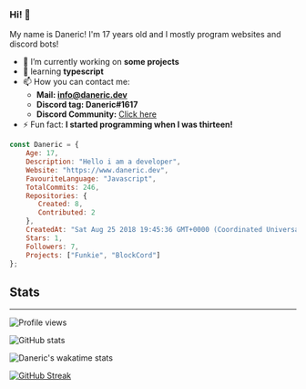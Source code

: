 ### Hi! 👋
My name is Daneric! I'm 17 years old and I mostly program websites and discord bots!

- 🔭 I’m currently working on **some projects** 
- 🌱 learning **typescript**
- 📫 How you can contact me:
  - **Mail: info@daneric.dev**
  - **Discord tag: Daneric#1617**
  - **Discord Community:** [Click here](https://discord.gg/Byz8m3TQaH)
- ⚡ Fun fact: **I started programming when I was thirteen!**
    

```js
const Daneric = {
    Age: 17,
    Description: "Hello i am a developer",
    Website: "https://www.daneric.dev",
    FavouriteLanguage: "Javascript",
    TotalCommits: 246,
    Repositories: {
       Created: 8,
       Contributed: 2
    },
    CreatedAt: "Sat Aug 25 2018 19:45:36 GMT+0000 (Coordinated Universal Time)",
    Stars: 1,
    Followers: 7,
    Projects: ["Funkie", "BlockCord"]
};
```

## Stats
<hr>

![Profile views](https://gpvc.arturio.dev/DanericNetwork)  

![GitHub stats](https://github-readme-stats.vercel.app/api?username=DanericNetwork&theme=dark&count_private=true&show_icons=true&include_all_commits=true&enable_animations=true)  

![Daneric's wakatime stats](https://github-readme-stats.vercel.app/api/wakatime?username=@Daneric&theme=dark)

[![GitHub Streak](https://github-readme-streak-stats.herokuapp.com?user=DanericNetwork&theme=dark)](https://git.io/streak-stats)